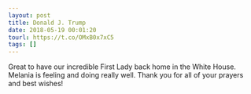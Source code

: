 ```yaml
---
layout: post
title: Donald J. Trump
date: 2018-05-19 00:01:20
tourl: https://t.co/OMxB0x7xC5
tags: []
---
```

Great to have our incredible First Lady back home in the White House. Melania is feeling and doing really well. Thank you for all of your prayers and best wishes!